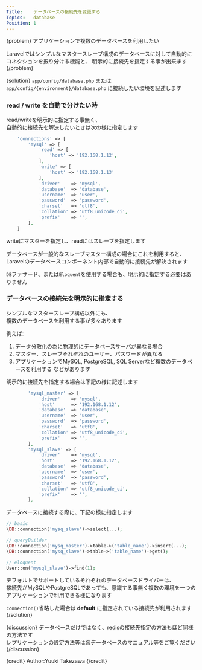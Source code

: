 ```yaml
---
Title:    データベースの接続先を変更する
Topics:   database
Position: 1
---
```


{problem}
アプリケーションで複数のデータベースを利用したい

Laravelではシンプルなマスタースレーブ構成のデータベースに対して自動的にコネクションを振り分ける機能と、
明示的に接続先を指定する事が出来ます
{/problem}

{solution}
`app/config/database.php` または `app/config/{environment}/database.php` に接続したい環境を記述します

### read / write を自動で分けたい時
read/writeを明示的に指定する事無く、  
自動的に接続先を解決したいときは次の様に指定します  

```php
    'connections' => [
        'mysql' => [
            'read' => [
                'host' => '192.168.1.12',
            ],
            'write' => [
                'host' => '192.168.1.13'
            ],
            'driver'    => 'mysql',
            'database'  => 'database',
            'username'  => 'user',
            'password'  => 'password',
            'charset'   => 'utf8',
            'collation' => 'utf8_unicode_ci',
            'prefix'    => '',
        ],
    ]
```

writeにマスターを指定し、readにはスレーブを指定します  

データベースが一般的なスレーブマスター構成の場合にこれを利用すると、  
Laravelのデータベースコンポーネント内部で自動的に接続先が解決されます

`DB`ファサード、または`Eloquent`を使用する場合も、明示的に指定する必要はありません

### データベースの接続先を明示的に指定する
シンプルなマスタースレーブ構成以外にも、  
複数のデータベースを利用する事が多々あります  

例えば:
1. データ分散化の為に物理的にデータベースサーバが異なる場合  
2. マスター、スレーブそれぞれのユーザー、パスワードが異なる
3. アプリケーションでMySQL, PostgreSQL, SQL Serverなど複数のデータベースを利用する
などがあります

明示的に接続先を指定する場合は下記の様に記述します
```php
        'mysql_master' => [
            'driver'    => 'mysql',
            'host'      => '192.168.1.12',
            'database'  => 'database',
            'username'  => 'user',
            'password'  => 'password',
            'charset'   => 'utf8',
            'collation' => 'utf8_unicode_ci',
            'prefix'    => '',
        ],
        'mysql_slave' => [
            'driver'    => 'mysql',
            'host'      => '192.168.1.12',
            'database'  => 'database',
            'username'  => 'user',
            'password'  => 'password',
            'charset'   => 'utf8',
            'collation' => 'utf8_unicode_ci',
            'prefix'    => '',
        ],
```

データベースに接続する際に、下記の様に指定します
```php
// basic
\DB::connection('mysq_slave')->select(...);

// queryBuilder
\DB::connection('mysq_master')->table->('table_name')->insert(...);
\DB::connection('mysq_slave')->table->('table_name')->get();

// eloquent
User::on('mysql_slave')->find(1);
```

デフォルトでサポートしているそれぞれのデータベースドライバーは、  
接続先がMySQLやPostgreSQLであっても、意識する事無く複数の環境を一つのアプリケーションで利用できる様になります

`connection()`省略した場合は **default** に指定されている接続先が利用されます
{/solution}

{discussion}
データベースだけではなく、redisの接続先指定の方法もほど同様の方法です  
レプリケーションの設定方法等は各データベースのマニュアル等をご覧ください
{/discussion}

{credit}
Author:Yuuki Takezawa
{/credit}
